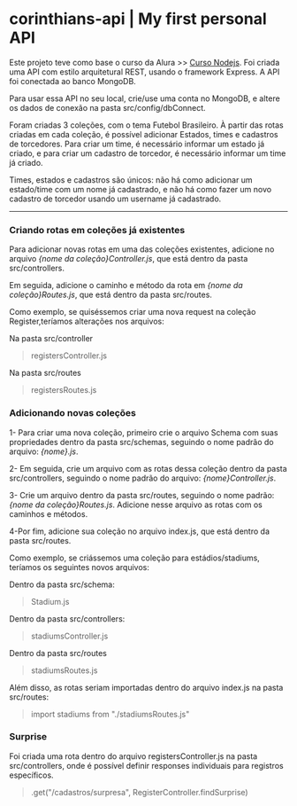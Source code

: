# corinthians-api | My first personal API 


Este projeto teve como base o curso da Alura >> [Curso Nodejs](https://cursos.alura.com.br/course/nodejs-api-rest-express-mongodb).
Foi criada uma API  com estilo arquitetural REST, usando o framework Express. A API foi conectada ao banco MongoDB.

Para usar essa API no seu local, crie/use uma conta no MongoDB, e altere os dados de conexão na pasta src/config/dbConnect.

Foram criadas 3 coleções, com o tema Futebol Brasileiro. 
À partir das rotas criadas em cada coleção, é possível adicionar Estados, times e cadastros de torcedores.
Para criar um time, é necessário informar um estado já criado, e para criar um cadastro de torcedor, é necessário informar um time já criado.

Times, estados e cadastros são únicos: não há como adicionar um estado/time com um nome já cadastrado, e não há como fazer um novo cadastro de torcedor usando um username já cadastrado.

-----------------------------------------------------------------------------------------------------------------------------------------

### Criando rotas em coleções já existentes

Para adicionar novas rotas em uma das coleções existentes, adicione no arquivo _{nome da coleção}Controller.js_, que está dentro da pasta src/controllers.

Em seguida, adicione o caminho e método da rota em _{nome da coleção}Routes.js_, que está dentro da pasta src/routes.

Como exemplo, se quiséssemos criar uma nova request na coleção Register,teríamos alterações nos arquivos:

Na pasta src/controller
>registersController.js

Na pasta src/routes
>registersRoutes.js

### Adicionando novas coleções

1- Para criar uma nova coleção, primeiro crie o arquivo Schema com suas propriedades dentro da pasta src/schemas, seguindo o nome padrão do arquivo: _{nome}.js_.

2- Em seguida, crie um arquivo com as rotas dessa coleção dentro da pasta src/controllers, seguindo o nome padrão do arquivo: _{nome}Controller.js_.

3- Crie um arquivo dentro da pasta src/routes, seguindo o nome padrão: _{nome da coleção}Routes.js_. Adicione nesse arquivo as rotas com os caminhos e métodos.

4-Por fim, adicione sua coleção no arquivo index.js, que está dentro da pasta src/routes.

Como exemplo, se criássemos uma coleção para estádios/stadiums, teríamos os seguintes novos arquivos:

Dentro da pasta src/schema:
>Stadium.js

Dentro da pasta src/controllers:
>stadiumsController.js

Dentro da pasta src/routes
>stadiumsRoutes.js

Além disso, as rotas seriam importadas dentro do arquivo index.js na pasta src/routes:
> import stadiums from "./stadiumsRoutes.js"

### Surprise

Foi criada uma rota dentro do arquivo registersController.js na pasta src/controllers, onde é possível definir responses individuais para registros específicos. 

>    .get("/cadastros/surpresa", RegisterController.findSurprise)
